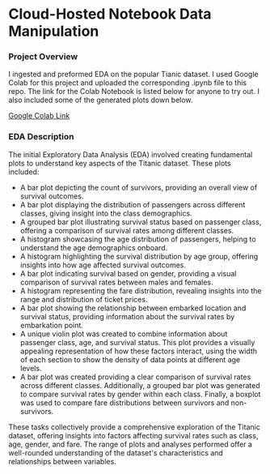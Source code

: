 
# Cloud-Hosted Notebook Data Manipulation

### Project Overview
I ingested and preformed EDA on the popular Tianic dataset. I used Google Colab for this project and uploaded the corresponding .ipynb file to this repo. The link for the Colab Notebook is listed below for anyone to try out. I also included some of the generated plots down below.

[Google Colab Link](https://colab.research.google.com/drive/1CA8Q5qEPIu_J-dlCaqyfj274NJUw8f60?usp=sharing)

### EDA Description
The initial Exploratory Data Analysis (EDA) involved creating fundamental plots to understand key aspects of the Titanic dataset. These plots included:

- A bar plot depicting the count of survivors, providing an overall view of survival outcomes.
- A bar plot displaying the distribution of passengers across different classes, giving insight into the class demographics.
- A grouped bar plot illustrating survival status based on passenger class, offering a comparison of survival rates among different classes.
- A histogram showcasing the age distribution of passengers, helping to understand the age demographics onboard.
- A histogram highlighting the survival distribution by age group, offering insights into how age affected survival outcomes.
- A bar plot indicating survival based on gender, providing a visual comparison of survival rates between males and females.
- A histogram representing the fare distribution, revealing insights into the range and distribution of ticket prices.
- A bar plot showing the relationship between embarked location and survival status, providing information about the survival rates by embarkation point.
- A unique violin plot was created to combine information about passenger class, age, and survival status. This plot provides a visually appealing representation of how these factors interact, using the width of each section to show the density of data points at different age levels.
- A bar plot was created providing a clear comparison of survival rates across different classes. Additionally, a grouped bar plot was generated to compare survival rates by gender within each class. Finally, a boxplot was used to compare fare distributions between survivors and non-survivors.

These tasks collectively provide a comprehensive exploration of the Titanic dataset, offering insights into factors affecting survival rates such as class, age, gender, and fare. The range of plots and analyses performed offer a well-rounded understanding of the dataset's characteristics and relationships between variables.

